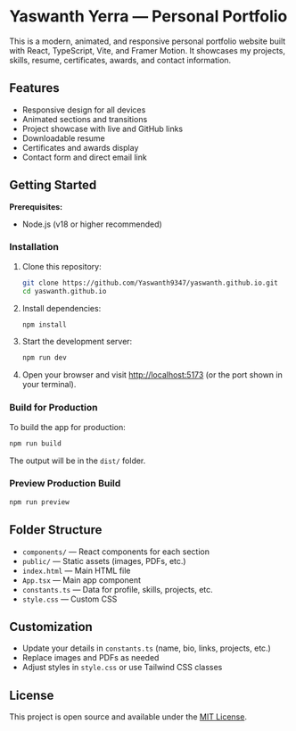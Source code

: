 
# Yaswanth Yerra — Personal Portfolio

This is a modern, animated, and responsive personal portfolio website built with React, TypeScript, Vite, and Framer Motion. It showcases my projects, skills, resume, certificates, awards, and contact information.

## Features

- Responsive design for all devices
- Animated sections and transitions
- Project showcase with live and GitHub links
- Downloadable resume
- Certificates and awards display
- Contact form and direct email link

## Getting Started

**Prerequisites:**
- Node.js (v18 or higher recommended)

### Installation

1. Clone this repository:
   ```bash
   git clone https://github.com/Yaswanth9347/yaswanth.github.io.git
   cd yaswanth.github.io
   ```
2. Install dependencies:
   ```bash
   npm install
   ```
3. Start the development server:
   ```bash
   npm run dev
   ```
4. Open your browser and visit [http://localhost:5173](http://localhost:5173) (or the port shown in your terminal).

### Build for Production

To build the app for production:

```bash
npm run build
```

The output will be in the `dist/` folder.

### Preview Production Build

```bash
npm run preview
```

## Folder Structure

- `components/` — React components for each section
- `public/` — Static assets (images, PDFs, etc.)
- `index.html` — Main HTML file
- `App.tsx` — Main app component
- `constants.ts` — Data for profile, skills, projects, etc.
- `style.css` — Custom CSS

## Customization

- Update your details in `constants.ts` (name, bio, links, projects, etc.)
- Replace images and PDFs as needed
- Adjust styles in `style.css` or use Tailwind CSS classes

## License

This project is open source and available under the [MIT License](LICENSE).
